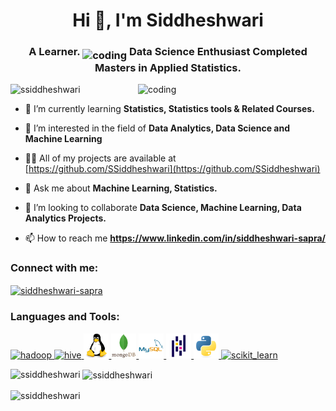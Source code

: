 
<h1 align="center">Hi 👋, I'm Siddheshwari</h1>
<h3 align="center"> A Learner. <img align="MIDDLE" alt="coding" width="70" src="https://encrypted-tbn0.gstatic.com/images?q=tbn:ANd9GcTQnYR_BMKEBxRzqAQdO7Ygi43O8_0OJ8icvtqzF4gp2_kuxWMJPeY774rfSqCG4_DTjvk&usqp=CAU">
Data Science Enthusiast Completed Masters in Applied Statistics.</h3>

<img align="right" alt="coding" width="300" src="https://media.tenor.com/-UygBh3nnfEAAAAC/coding.gif">

<p align="left"> <img src="https://komarev.com/ghpvc/?username=ssiddheshwari&label=Profile%20views&color=0e75b6&style=flat" alt="ssiddheshwari" /> </p>

- 🌱 I’m currently learning **Statistics,  Statistics tools & Related Courses.**
- 👀 I’m interested in the field of **Data Analytics, Data Science and Machine Learning**
- 👨‍💻 All of my projects are available at [https://github.com/SSiddheshwari](https://github.com/SSiddheshwari)

- 💬 Ask me about **Machine Learning, Statistics.**
  
- 💞️ I’m looking to collaborate **Data Science, Machine Learning, Data Analytics Projects.**
  
- 📫 How to reach me **https://www.linkedin.com/in/siddheshwari-sapra/**

<h3 align="left">Connect with me:</h3>
<p align="left">
<a href="https://linkedin.com/in/siddheshwari-sapra" target="blank"><img align="center" src="https://raw.githubusercontent.com/rahuldkjain/github-profile-readme-generator/master/src/images/icons/Social/linked-in-alt.svg" alt="siddheshwari-sapra" height="30" width="40" /></a>
</p>

<h3 align="left">Languages and Tools:</h3>
<p align="left"> <a href="https://hadoop.apache.org/" target="_blank" rel="noreferrer"> <img src="https://www.vectorlogo.zone/logos/apache_hadoop/apache_hadoop-icon.svg" alt="hadoop" width="40" height="40"/> </a> <a href="https://hive.apache.org/" target="_blank" rel="noreferrer"> <img src="https://www.vectorlogo.zone/logos/apache_hive/apache_hive-icon.svg" alt="hive" width="40" height="40"/> </a> <a href="https://www.linux.org/" target="_blank" rel="noreferrer"> <img src="https://raw.githubusercontent.com/devicons/devicon/master/icons/linux/linux-original.svg" alt="linux" width="40" height="40"/> </a> <a href="https://www.mongodb.com/" target="_blank" rel="noreferrer"> <img src="https://raw.githubusercontent.com/devicons/devicon/master/icons/mongodb/mongodb-original-wordmark.svg" alt="mongodb" width="40" height="40"/> </a> <a href="https://www.mysql.com/" target="_blank" rel="noreferrer"> <img src="https://raw.githubusercontent.com/devicons/devicon/master/icons/mysql/mysql-original-wordmark.svg" alt="mysql" width="40" height="40"/> </a> <a href="https://pandas.pydata.org/" target="_blank" rel="noreferrer"> <img src="https://raw.githubusercontent.com/devicons/devicon/2ae2a900d2f041da66e950e4d48052658d850630/icons/pandas/pandas-original.svg" alt="pandas" width="40" height="40"/> </a> <a href="https://www.python.org" target="_blank" rel="noreferrer"> <img src="https://raw.githubusercontent.com/devicons/devicon/master/icons/python/python-original.svg" alt="python" width="40" height="40"/> </a> <a href="https://scikit-learn.org/" target="_blank" rel="noreferrer"> <img src="https://upload.wikimedia.org/wikipedia/commons/0/05/Scikit_learn_logo_small.svg" alt="scikit_learn" width="40" height="40"/> </a> </p>

<p><img align="left" src="https://github-readme-stats.vercel.app/api/top-langs?username=ssiddheshwari&show_icons=true&locale=en&layout=compact" alt="ssiddheshwari" /></p>

<p>&nbsp;<img align="center" src="https://github-readme-stats.vercel.app/api?username=ssiddheshwari&show_icons=true&locale=en" alt="ssiddheshwari" /></p>

<p><img align="center" src="https://github-readme-streak-stats.herokuapp.com/?user=ssiddheshwari&" alt="ssiddheshwari" /></p>
